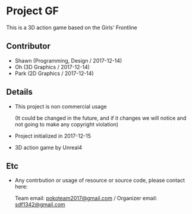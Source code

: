 # Project GF
This is a 3D action game based on the Girls' Frontline

## Contributor
- Shawn (Programming, Design / 2017-12-14)
- Oh (3D Graphics / 2017-12-14)
- Park (2D Graphics / 2017-12-14)

## Details
- This project is non commercial usage 

  (It could be changed in the future, and if it changes we will notice and not going to make any copyright violation)
- Project initialized in 2017-12-15
- 3D action game by Unreal4

## Etc
- Any contrbution or usage of resource or source code, please contact here: 

  Team email: pokoteam2017@gmail.com / Organizer email: sdf1342@gmail.com
